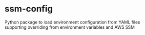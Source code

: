 # ssm-config
Python package to load environment configuration from YAML files supporting overriding from environment variables and AWS SSM
